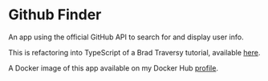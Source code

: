 # Github Finder

An app using the official GitHub API to search for and display user info.

This is refactoring into TypeScript of a Brad Traversy tutorial, available [here](https://github.com/bradtraversy/github-finder-app).

A Docker image of this app available on my Docker Hub [profile](https://hub.docker.com/u/ionutinit).
